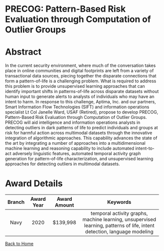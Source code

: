 
PRECOG: Pattern-Based Risk Evaluation through Computation of Outlier Groups
===========================================================================

# Abstract


In the current security environment, where much of the conversation takes place in online communities and digital footprints are left from a variety of transactional data sources, piecing together the disparate connections that form a pattern-of-life is a challenging problem. What is required to address this problem is to provide unsupervised learning approaches that can identify important shifts in patterns-of-life across disparate datasets without human input to generate alerts to analysts of individuals who may have an intent to harm. In response to this challenge, Aptima, Inc. and our partners, Smart Information Flow Technologies (SIFT) and information operations specialist Lt Col Janelle Ward, USAF (Retired), propose to develop PRECOG, Pattern-Based Risk Evaluation through Computation of Outlier Groups. PRECOG will aid intelligence and information operations analysts in detecting outliers in dark patterns of life to predict individuals and groups at risk for harmful action across multimodal datasets through the innovative integration of algorithmic approaches. This capability advances the state of the art by integrating a number of approaches into a multidimensional machine learning and reasoning capability to include automated intent-to-act adversely linguistic features, automated temporal activity graph generation for pattern-of-life characterization, and unsupervised learning approaches for detecting outliers in multimodal datasets.  

# Award Details

|Branch|Award Year|Award Amount|Keywords|
| :---: | :---: | :---: | :---: |
|Navy|2020|$139,998|temporal activity graphs, machine learning, unsupervised learning, patterns of life, intent detection, language modeling|
  
  


[Back to Home](https://github.com/chrischow/dod_sbir_awards#2060)